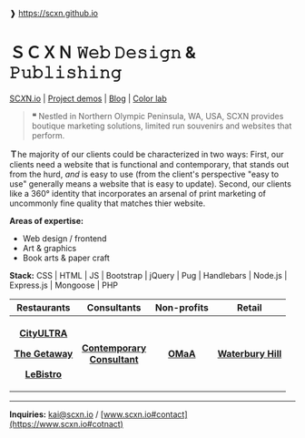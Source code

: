 ❱ https://scxn.github.io
# **__ＳＣＸＮ__**  𝚆𝚎𝚋 𝙳𝚎𝚜𝚒𝚐𝚗 & 𝙿𝚞𝚋𝚕𝚒𝚜𝚑𝚒𝚗𝚐
[SC*X*N.io](https://www.scxn.io)  |  [Project demos](https://www.scxn.io/Projects)  |  [Blog](http://scxn-blog.tumblr.com)  |  [Color lab](https://www.color-hex.com/member/kaicolor)

> __❝__
> Nestled in Northern Olympic Peninsula, WA, USA, SCXN provides boutique marketing solutions, limited run souvenirs and websites that perform.

**Ｔ**he majority of our clients could be characterized in two ways: First, our clients need a website that is functional and contemporary, that stands out from the hurd, *and* is easy to use (from the client's perspective "easy to use" generally means a website that is easy to update).  Second, our clients like a 360° identity that incorporates an arsenal of print marketing of uncommonly fine quality that matches thier website.

__Areas of expertise:__
- Web design / frontend
- Art & graphics
- Book arts & paper craft

__Stack:__ CSS | HTML | JS | Bootstrap | jQuery | Pug | Handlebars | Node.js | Express.js | Mongoose  | PHP

<table width="100%">
	<tr>
		<th>
			Restaurants
		</th>
		<th>
			Consultants
		</th>
		<th>
			Non-profits
		</th>
		<th>
			Retail
		</th>
	</tr>	
	<tr>
		<th>
			 <p>
			 	<a href="https://scxn.github.io/projects/CityULTRA">
					City&shy;ULTRA
				</a>
			 </p>
			 <p>
			 	<a href="https://scxn.github.io/projects/theGetaway">
					The Getaway
				</a>
			</p>
			 <p>
			 	<a href="https://scxn.github.io/projects/lebistro">
					Le&shy;Bistro
				</a>
			</p>
		</th>
		<th>
			<p>
				<a href="https://scxn.github.io/projects/contemporaryConsultant">
					Contem&shy;porary<br>Consul&shy;tant
				</a>
			</p>
		</th>
		<th>
			<p>
				<a href="https://scxn.github.io/projects/OMaA">
					OMaA
				</a>
			</p>
		</th>
		<th>
			<p>
				<a href="https://scxn.github.io/projects/birdhouseStudio">
					Waterbury Hill
				</a>
			</p>
		</th>
	</tr>
</table>

---

**Inquiries:** [kai@scxn.io](mailto:kai@scxn.io) / [www.scxn.io#contact](https://www.scxn.io#cotnact)
